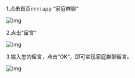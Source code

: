 1.点击首页mini app “家庭群聊”

![img](http://images.qicheke.com/FvOCjmlxYTDdOkFajq2jhI-tgVBs)

2.点击“留言”

![img](http://images.qicheke.com/Fntr808HDbwnNjOSflRHLXjAhQMG)

3.输入您的留言，点击“OK”，即可实现家庭群聊留言。

![img](http://images.qicheke.com/Fi1zrZ-AvN4iNEvka_96CsFTAEy7)